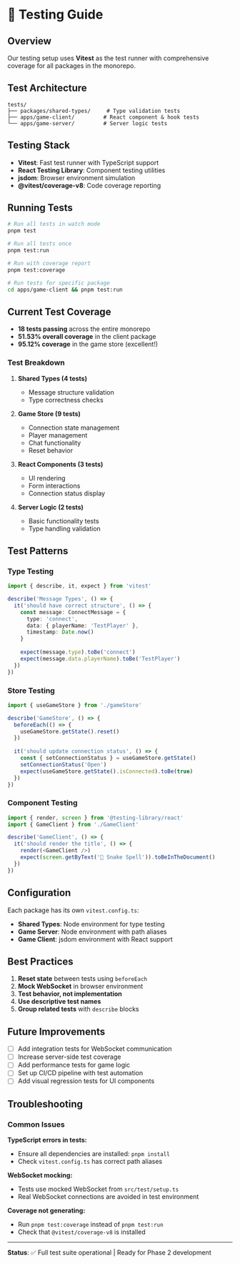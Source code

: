 # 🧪 Testing Guide

## Overview

Our testing setup uses **Vitest** as the test runner with comprehensive coverage for all packages in the monorepo.

## Test Architecture

```
tests/
├── packages/shared-types/     # Type validation tests
├── apps/game-client/         # React component & hook tests  
└── apps/game-server/         # Server logic tests
```

## Testing Stack

- **Vitest**: Fast test runner with TypeScript support
- **React Testing Library**: Component testing utilities
- **jsdom**: Browser environment simulation
- **@vitest/coverage-v8**: Code coverage reporting

## Running Tests

```bash
# Run all tests in watch mode
pnpm test

# Run all tests once
pnpm test:run

# Run with coverage report
pnpm test:coverage

# Run tests for specific package
cd apps/game-client && pnpm test:run
```

## Current Test Coverage

- **18 tests passing** across the entire monorepo
- **51.53% overall coverage** in the client package
- **95.12% coverage** in the game store (excellent!)

### Test Breakdown

1. **Shared Types (4 tests)**
   - Message structure validation
   - Type correctness checks

2. **Game Store (9 tests)**
   - Connection state management
   - Player management
   - Chat functionality
   - Reset behavior

3. **React Components (3 tests)**
   - UI rendering
   - Form interactions
   - Connection status display

4. **Server Logic (2 tests)**
   - Basic functionality tests
   - Type handling validation

## Test Patterns

### Type Testing
```typescript
import { describe, it, expect } from 'vitest'

describe('Message Types', () => {
  it('should have correct structure', () => {
    const message: ConnectMessage = {
      type: 'connect',
      data: { playerName: 'TestPlayer' },
      timestamp: Date.now()
    }
    
    expect(message.type).toBe('connect')
    expect(message.data.playerName).toBe('TestPlayer')
  })
})
```

### Store Testing
```typescript
import { useGameStore } from './gameStore'

describe('GameStore', () => {
  beforeEach(() => {
    useGameStore.getState().reset()
  })
  
  it('should update connection status', () => {
    const { setConnectionStatus } = useGameStore.getState()
    setConnectionStatus('Open')
    expect(useGameStore.getState().isConnected).toBe(true)
  })
})
```

### Component Testing
```typescript
import { render, screen } from '@testing-library/react'
import { GameClient } from './GameClient'

describe('GameClient', () => {
  it('should render the title', () => {
    render(<GameClient />)
    expect(screen.getByText('🐍 Snake Spell')).toBeInTheDocument()
  })
})
```

## Configuration

Each package has its own `vitest.config.ts`:

- **Shared Types**: Node environment for type testing
- **Game Server**: Node environment with path aliases
- **Game Client**: jsdom environment with React support

## Best Practices

1. **Reset state** between tests using `beforeEach`
2. **Mock WebSocket** in browser environment
3. **Test behavior, not implementation**
4. **Use descriptive test names**
5. **Group related tests** with `describe` blocks

## Future Improvements

- [ ] Add integration tests for WebSocket communication
- [ ] Increase server-side test coverage
- [ ] Add performance tests for game logic
- [ ] Set up CI/CD pipeline with test automation
- [ ] Add visual regression tests for UI components

## Troubleshooting

### Common Issues

**TypeScript errors in tests:**
- Ensure all dependencies are installed: `pnpm install`
- Check `vitest.config.ts` has correct path aliases

**WebSocket mocking:**
- Tests use mocked WebSocket from `src/test/setup.ts`
- Real WebSocket connections are avoided in test environment

**Coverage not generating:**
- Run `pnpm test:coverage` instead of `pnpm test:run`
- Check that `@vitest/coverage-v8` is installed

---

**Status**: ✅ Full test suite operational | Ready for Phase 2 development 